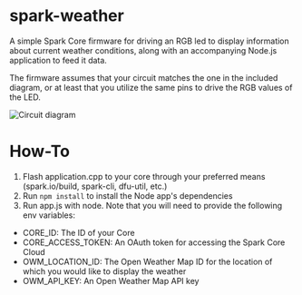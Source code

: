 spark-weather
=============

A simple Spark Core firmware for driving an RGB led to display information about current weather conditions, along with an accompanying Node.js application to feed it data. 

The firmware assumes that your circuit matches the one in the included diagram, or at least that you utilize the same pins to drive the RGB values of the LED.

![Circuit diagram](https://github.com/shoja/spark-weather/blob/master/spark-weather.png?raw=true)


How-To
=============
1. Flash application.cpp to your core through your preferred means (spark.io/build, spark-cli, dfu-util, etc.)
2. Run `npm install` to install the Node app's dependencies
3. Run app.js with node. Note that you will need to provide the following env variables:
 * CORE_ID: The ID of your Core
 * CORE_ACCESS_TOKEN: An OAuth token for accessing the Spark Core Cloud
 * OWM_LOCATION_ID: The Open Weather Map ID for the location of which you would like to display the weather
 * OWM_API_KEY: An Open Weather Map API key